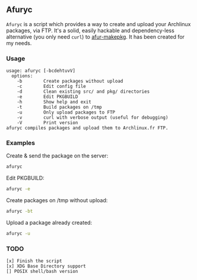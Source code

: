 Afuryc
------

```Afuryc``` is a script which provides a way to create and upload your Archlinux packages, via FTP.
It's a solid, easily hackable and dependency-less alternative (you only need ```curl```) to [afur-makepkg](http://wiki.archlinux.fr/Depot_archlinuxfr#afur-makepkg). It has been created for my needs.

### Usage ###

    usage: afuryc [-bcdehtuvV]
      options:
        -b        Create packages without upload
        -c        Edit config file
        -d        Clean existing src/ and pkg/ directories
        -e        Edit PKGBUILD
        -h        Show help and exit
        -t        Build packages on /tmp
        -u        Only upload packages to FTP
        -v        curl with verbose output (useful for debugging)
        -V        Print version
    afuryc compiles packages and upload them to Archlinux.fr FTP.

### Examples ###

Create & send the package on the server:
```sh
afuryc
```

Edit PKGBUILD:
```sh
afuryc -e
```

Create packages on /tmp without upload:
```sh
afuryc -bt
```

Upload a package already created:
```sh
afuryc -u
```

### TODO ###

    [x] Finish the script
    [x] XDG Base Directory support
    [] POSIX shell/bash version
